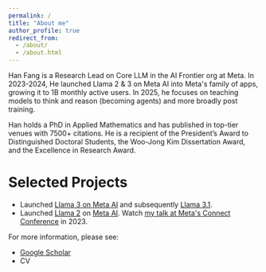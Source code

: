 ```yaml
---
permalink: /
title: "About me"
author_profile: true
redirect_from: 
  - /about/
  - /about.html
---
```


Han Fang is a Research Lead on Core LLM in the AI Frontier org at Meta. In 2023-2024, He launched Llama 2 & 3 on Meta AI into Meta's family of apps, growing it to 1B monthly active users. In 2025, he focuses on teaching models to think and reason (becoming agents) and more broadly post training.
​

Han holds a PhD in Applied Mathematics and has published in top-tier venues with 7500+ citations. He is a recipient of the President’s Award to Distinguished Doctoral Students, the Woo-Jong Kim Dissertation Award, and the Excellence in Research Award.

Selected Projects
======
- Launched [Llama 3 on Meta AI](https://ai.meta.com/blog/meta-llama-3/) and subsequently [Llama 3.1](https://ai.meta.com/blog/meta-llama-3-1/).
- Launched [Llama 2](https://about.fb.com/news/2023/09/introducing-ai-powered-assistants-characters-and-creative-tools/) on [Meta AI](https://www.meta.ai/). Watch [my talk at Meta's Connect Conference](https://developers.facebook.com/videos/2023/building-metas-next-generation-ai-product-experiences-with-llama/) in 2023.
 
For more information, please see:
- [Google Scholar](https://scholar.google.com/citations?user=mQIqIVwAAAAJ)
- CV
